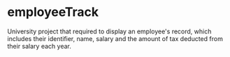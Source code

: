 # employeeTrack
University project that required to display an employee's record, which includes their identifier, name, salary and the amount of tax deducted from their salary each year.
